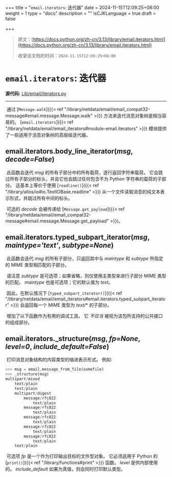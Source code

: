 +++
title = "`email.iterators`: 迭代器"
date = 2024-11-15T12:09:25+08:00
weight = 1
type = "docs"
description = ""
isCJKLanguage = true
draft = false

+++

> 原文：[https://docs.python.org/zh-cn/3.13/library/email.iterators.html](https://docs.python.org/zh-cn/3.13/library/email.iterators.html)
>
> 收录该文档的时间：`2024-11-15T12:09:25+08:00`

# `email.iterators`: 迭代器

**源代码:** [Lib/email/iterators.py](https://github.com/python/cpython/tree/3.13/Lib/email/iterators.py)

------

​	通过 [`Message.walk`]({{< ref "/library/netdata/email/email_compat32-message#email.message.Message.walk" >}}) 方法来迭代消息对象树是相当容易的。 [`email.iterators`]({{< ref "/library/netdata/email/email_iterators#module-email.iterators" >}}) 模块提供了一些适用于消息对象树的高层级迭代器。

## email.iterators.**body_line_iterator**(*msg*, *decode=False*)

​	此函数会迭代 *msg* 的所有子部分中的所有载荷，逐行返回字符串载荷。 它会跳过所有子部分的标头，并且它也会跳过任何包含不为 Python 字符串的载荷的子部分。 这基本上等价于使用 [`readline()`]({{< ref "/library/allos/io#io.TextIOBase.readline" >}}) 从一个文件读取消息的纯文本表示形式，并跳过所有中间的标头。

​	可选的 *decode* 会被传递给 [`Message.get_payload`]({{< ref "/library/netdata/email/email_compat32-message#email.message.Message.get_payload" >}})。

## email.iterators.**typed_subpart_iterator**(*msg*, *maintype='text'*, *subtype=None*)

​	此函数会迭代 *msg* 的所有子部分，只返回其中与 *maintype* 和 *subtype* 所指定的 MIME 类型相匹配的子部分。

​	请注意 *subtype* 是可选项；如果省略，则仅使用主类型来进行子部分 MIME 类型的匹配。 *maintype* 也是可选项；它的默认值为 *text*。

​	因此，在默认情况下 [`typed_subpart_iterator()`]({{< ref "/library/netdata/email/email_iterators#email.iterators.typed_subpart_iterator" >}}) 会返回每一个 MIME 类型为 *text/** 的子部分。

​	增加了以下函数作为有用的调试工具。 它 *不应当* 被视为该包所支持的公共接口的组成部分。

## email.iterators.**_structure**(*msg*, *fp=None*, *level=0*, *include_default=False*)

​	打印消息对象结构的内容类型的缩进表示形式。 例如:



``` python
>>> msg = email.message_from_file(somefile)
>>> _structure(msg)
multipart/mixed
    text/plain
    text/plain
    multipart/digest
        message/rfc822
            text/plain
        message/rfc822
            text/plain
        message/rfc822
            text/plain
        message/rfc822
            text/plain
        message/rfc822
            text/plain
    text/plain
```

​	可选项 *fp* 是一个作为打印输出目标的文件型对象。 它必须适用于 Python 的 [`print()`]({{< ref "/library/functions#print" >}}) 函数。 *level* 是供内部使用的。 *include_default* 如果为真值，则会同时打印默认类型。
